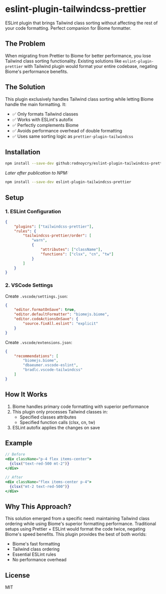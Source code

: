 # eslint-plugin-tailwindcss-prettier

ESLint plugin that brings Tailwind class sorting without affecting the rest of your code formatting. Perfect companion for Biome formatter.

## The Problem

When migrating from Prettier to Biome for better performance, you lose Tailwind class sorting functionality. Existing solutions like `eslint-plugin-prettier` with Tailwind plugin would format your entire codebase, negating Biome's performance benefits.

## The Solution

This plugin exclusively handles Tailwind class sorting while letting Biome handle the main formatting. It:

-   ✅ Only formats Tailwind classes
-   ✅ Works with ESLint's autofix
-   ✅ Perfectly complements Biome
-   ✅ Avoids performance overhead of double formatting
-   ✅ Uses same sorting logic as `prettier-plugin-tailwindcss`

## Installation

```bash
npm install --save-dev github:rodnoycry/eslint-plugin-tailwindcss-prettier
```

_Later after publication to NPM:_

```bash
npm install --save-dev eslint-plugin-tailwindcss-prettier
```

## Setup

### 1. ESLint Configuration

```json
{
    "plugins": ["tailwindcss-prettier"],
    "rules": {
        "tailwindcss-prettier/order": [
            "warn",
            {
                "attributes": ["className"],
                "functions": ["clsx", "cn", "tw"]
            }
        ]
    }
}
```

### 2. VSCode Settings

Create `.vscode/settings.json`:

```json
{
    "editor.formatOnSave": true,
    "editor.defaultFormatter": "biomejs.biome",
    "editor.codeActionsOnSave": {
        "source.fixAll.eslint": "explicit"
    }
}
```

Create `.vscode/extensions.json`:

```json
{
    "recommendations": [
        "biomejs.biome",
        "dbaeumer.vscode-eslint",
        "bradlc.vscode-tailwindcss"
    ]
}
```

## How It Works

1. Biome handles primary code formatting with superior performance
2. This plugin only processes Tailwind classes in:
    - Specified classes attributes
    - Specified function calls (clsx, cn, tw)
3. ESLint autofix applies the changes on save

## Example

```jsx
// Before
<div className="p-4 flex items-center">
  {clsx("text-red-500 mt-2")}
</div>

// After
<div className="flex items-center p-4">
  {clsx("mt-2 text-red-500")}
</div>
```

## Why This Approach?

This solution emerged from a specific need: maintaining Tailwind class ordering while using Biome's superior formatting performance. Traditional setups using Prettier + ESLint would format the code twice, negating Biome's speed benefits. This plugin provides the best of both worlds:

-   Biome's fast formatting
-   Tailwind class ordering
-   Essential ESLint rules
-   No performance overhead

## License

MIT
